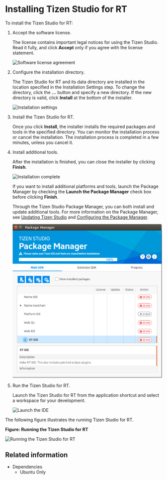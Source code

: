 # Installing Tizen Studio for RT

To install the Tizen Studio for RT:

1. Accept the software license.

   The license contains important legal notices for using the Tizen Studio. Read it fully, and click **Accept** only if you agree with the license statement.

   ![Software license agreement](./media/rt_install_license.png)

2. Configure the installation directory.

   The Tizen Studio for RT and its data directory are installed in the location specified in the Installation Settings step. To change the directory, click the **...** button and specify a new directory. If the new directory is valid, click **Install** at the bottom of the installer.

   ![Installation settings](./media/rt_install_settings.png)

3. Install the Tizen Studio for RT.

   Once you click **Install**, the installer installs the required packages and tools in the specified directory. You can monitor the installation process or cancel the installation. The installation process is completed in a few minutes, unless you cancel it.

4. Install additional tools.

   After the installation is finished, you can close the installer by clicking **Finish**.

   ![Installation complete](./media/rt_install_complete.png)

   If you want to install additional platforms and tools, launch the Package Manager by checking the **Launch the Package Manager** check box before clicking **Finish**.

   Through the Tizen Studio Package Manager, you can both install and update additional tools. For more information on the Package Manager, see [Updating Tizen Studio](../../setup/update-sdk.md) and [Configuring the Package Manager](../../setup/advanced-configuration.md).

   ![Package Manager](./media/rt_install_package.png)

5. Run the Tizen Studio for RT.

   Launch the Tizen Studio for RT from the application shortcut and select a workspace for your development.

   ![Launch the IDE](./media/rt_install_launch.png)

The following figure illustrates the running Tizen Studio for RT.

**Figure: Running the Tizen Studio for RT**

![Running the Tizen Studio for RT](./media/rt_running_studio.png)

## Related information
* Dependencies
  - Ubuntu Only
